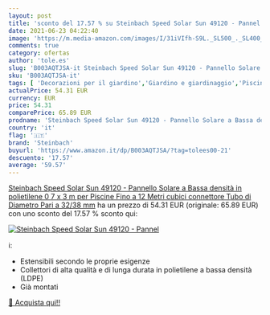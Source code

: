 ```yaml
---
layout: post
title: 'sconto del 17.57 % su Steinbach Speed Solar Sun 49120 - Pannel  '
date: 2021-06-23 04:22:40
image: 'https://m.media-amazon.com/images/I/31iVIfh-S9L._SL500_._SL400_.jpg'
comments: true
category: ofertas
author: 'tole.es'
slug: 'B003AQTJSA-it Steinbach Speed Solar Sun 49120 - Pannello Solare a Bassa...'
sku: 'B003AQTJSA-it'
tags: [ 'Decorazioni per il giardino','Giardino e giardinaggio','Piscine, vasche idromassaggio e accessori','Pompe di calore per piscine','Sistemi di riscaldamento','Sistemi di riscaldamento e accessori per piscine','Tagliaerba e utensili elettrici da giardino','steinbach', ]
actualPrice: 54.31 EUR
currency: EUR
price: 54.31
comparePrice: 65.89 EUR
prodname: 'Steinbach Speed Solar Sun 49120 - Pannello Solare a Bassa densità  in polietilene  0 7 x 3 m  per Piscine Fino a 12 Metri cubici  connettore Tubo di Diametro Pari a 32/38 mm'
country: 'it'
flag: '🇮🇹'
brand: 'Steinbach'
buyurl: 'https://www.amazon.it/dp/B003AQTJSA/?tag=tolees00-21'
descuento: '17.57'
average: '59.57'
---
```


[Steinbach Speed Solar Sun 49120 - Pannello Solare a Bassa densità  in polietilene  0 7 x 3 m  per Piscine Fino a 12 Metri cubici  connettore Tubo di Diametro Pari a 32/38 mm](https://www.amazon.it/dp/B003AQTJSA/?tag=tolees00-21) ha un prezzo di 54.31 EUR (originale: 65.89 EUR) con uno sconto del 17.57 % sconto qui:

[![Steinbach Speed Solar Sun 49120 - Pannel](https://m.media-amazon.com/images/I/31iVIfh-S9L._SL500_._SL400_.jpg)](https://www.amazon.it/dp/B003AQTJSA/?tag=tolees00-21)

ℹ️:

- Estensibili secondo le proprie esigenze
- Collettori di alta qualità e di lunga durata in polietilene a bassa densità (LDPE)
- Già montati

[🛒 Acquista qui!!](https://www.amazon.it/dp/B003AQTJSA/?tag=tolees00-21)
